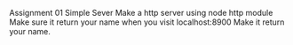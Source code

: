 Assignment 01
Simple Sever
Make a http server using node http module
Make sure it return your name when you visit localhost:8900
Make it return your name.
